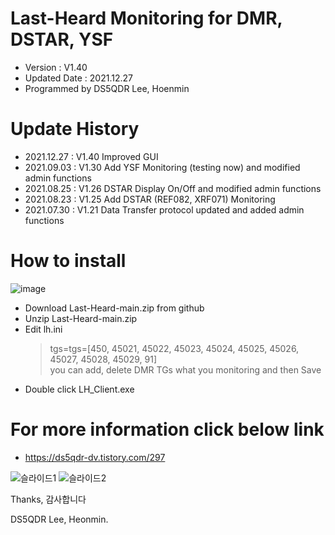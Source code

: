 # Last-Heard Monitoring for DMR, DSTAR, YSF
- Version : V1.40
- Updated Date : 2021.12.27
- Programmed by DS5QDR Lee, Hoenmin

# Update History
- 2021.12.27 : V1.40 Improved GUI
- 2021.09.03 : V1.30 Add YSF Monitoring (testing now) and modified admin functions
- 2021.08.25 : V1.26 DSTAR Display On/Off and modified admin functions
- 2021.08.23 : V1.25 Add DSTAR (REF082, XRF071) Monitoring
- 2021.07.30 : V1.21 Data Transfer protocol updated and added admin functions

# How to install
![image](https://user-images.githubusercontent.com/64110724/147442831-be8ed0e5-e830-41f3-b93d-008cb9934c46.png)

- Download Last-Heard-main.zip from github
- Unzip Last-Heard-main.zip 
- Edit lh.ini 
   > tgs=tgs=[450, 45021, 45022, 45023, 45024, 45025, 45026, 45027, 45028, 45029, 91]  
   > you can add, delete DMR TGs what you monitoring 
   > and then Save 
- Double click LH_Client.exe 

# For more information click below link
- https://ds5qdr-dv.tistory.com/297

![슬라이드1](https://user-images.githubusercontent.com/64110724/147442551-bfa475d1-e2f9-4535-9223-573fa0040ba3.JPG)
![슬라이드2](https://user-images.githubusercontent.com/64110724/147442553-38df24da-cc32-4acb-b2f6-0ca2eb3a7fef.JPG)


Thanks, 감사합니다

DS5QDR Lee, Heonmin.

